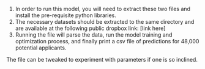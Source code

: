 1) In order to run this model, you will need to extract these two files and install the pre-requisite python libraries.
2) The necessary datasets should be extracted to the same directory and are available at the following public dropbox link: [link here]
3) Running the file will parse the data, run the model training and optimization process, and finally print a csv file of predictions for 48,000 potential applicants.

The file can be tweaked to experiment with parameters if one is so inclined.
